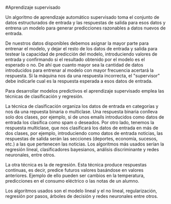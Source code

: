 #Aprendizaje supervisado

Un algoritmo de aprendizaje automático supervisado toma el conjunto de datos estructurados de entrada y las respuestas de salida para esos datos y entrena un modelo para generar predicciones razonables a datos nuevos de entrada.

De nuestros datos disponibles debemos asignar la mayor parte para entrenar el modelo, y dejar el resto de los datos de entrada y salida para testear la capacidad de predicción del modelo, introduciendo valores de entrada y confirmando si el resultado obtenido por el modelo es el esperado o no. De ahí que cuanto mayor sea la cantidad de datos introducidos para entrenar al modelo con mayor frecuencia acertará la respuesta. Si la máquina nos da una respuesta incorrecta, el "supervisor" debe indicarle cual es la respuesta esperada a esos datos de entrada.

Para desarrollar modelos predictivos el aprendizaje supervisado emplea las técnicas de clasificación y regresión.

La técnica de clasificación organiza los datos de entrada en categorías y nos da una repuesta binaria o multiclase. Una respuesta binaria conlleva solo dos clases, por ejemplo, si de unos emails introducidos como datos de entrada los clasifica como spam o deseados. Por otro lado, tenemos la respuesta multiclase, que nos clasificará los datos de entrada en más de dos clases, por ejemplo, introduciendo como datos de entrada noticias, las respuestas de salida serán las secciones (deportes, economía, sucesos, etc.) a las que pertenecen las noticias.
Los algoritmos más usados serían la regresión lineal, clasificadores bayesianos, análisis discriminante y redes neuronales, entre otros.

La otra técnica es la de regresión. Esta técnica produce respuestas continuas, es decir, predice futuros valores basándose en valores anteriores. Ejemplo de ello pueden ser cambios en la temperatura, predicciones en el consumo eléctrico o las notas de un alumno.

Los algoritmos usados son el modelo lineal y el no lineal, regularización, regresión por pasos, árboles de decisión y redes neuronales entre otros.


